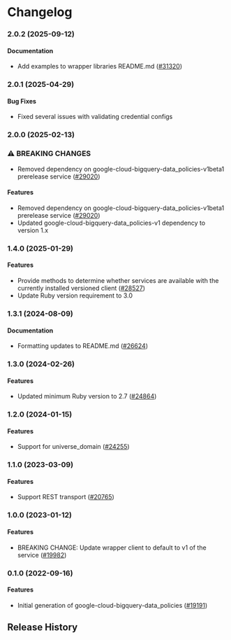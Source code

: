 # Changelog

### 2.0.2 (2025-09-12)

#### Documentation

* Add examples to wrapper libraries README.md ([#31320](https://github.com/googleapis/google-cloud-ruby/issues/31320)) 

### 2.0.1 (2025-04-29)

#### Bug Fixes

* Fixed several issues with validating credential configs 

### 2.0.0 (2025-02-13)

### ⚠ BREAKING CHANGES

* Removed dependency on google-cloud-bigquery-data_policies-v1beta1 prerelease service ([#29020](https://github.com/googleapis/google-cloud-ruby/issues/29020))

#### Features

* Removed dependency on google-cloud-bigquery-data_policies-v1beta1 prerelease service ([#29020](https://github.com/googleapis/google-cloud-ruby/issues/29020)) 
* Updated google-cloud-bigquery-data_policies-v1 dependency to version 1.x 

### 1.4.0 (2025-01-29)

#### Features

* Provide methods to determine whether services are available with the currently installed versioned client ([#28527](https://github.com/googleapis/google-cloud-ruby/issues/28527)) 
* Update Ruby version requirement to 3.0 

### 1.3.1 (2024-08-09)

#### Documentation

* Formatting updates to README.md ([#26624](https://github.com/googleapis/google-cloud-ruby/issues/26624)) 

### 1.3.0 (2024-02-26)

#### Features

* Updated minimum Ruby version to 2.7 ([#24864](https://github.com/googleapis/google-cloud-ruby/issues/24864)) 

### 1.2.0 (2024-01-15)

#### Features

* Support for universe_domain ([#24255](https://github.com/googleapis/google-cloud-ruby/issues/24255)) 

### 1.1.0 (2023-03-09)

#### Features

* Support REST transport ([#20765](https://github.com/googleapis/google-cloud-ruby/issues/20765)) 

### 1.0.0 (2023-01-12)

#### Features

* BREAKING CHANGE: Update wrapper client to default to v1 of the service ([#19982](https://github.com/googleapis/google-cloud-ruby/issues/19982)) 

### 0.1.0 (2022-09-16)

#### Features

* Initial generation of google-cloud-bigquery-data_policies ([#19191](https://github.com/googleapis/google-cloud-ruby/issues/19191)) 

## Release History
